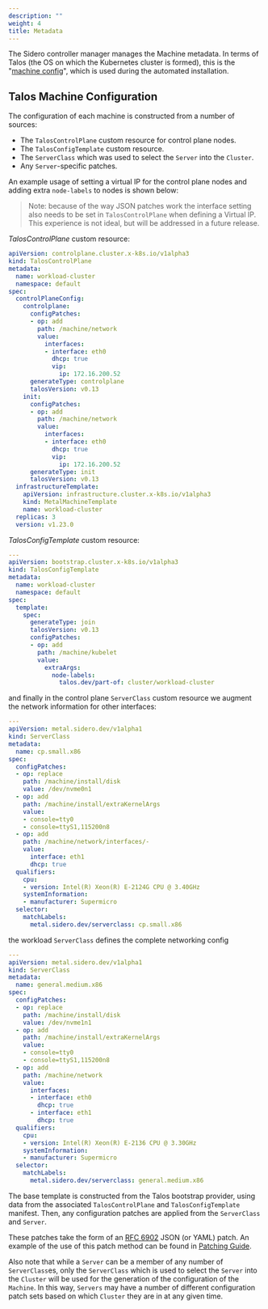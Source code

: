 ```yaml
---
description: ""
weight: 4
title: Metadata
---
```


The Sidero controller manager manages the Machine metadata.
In terms of Talos (the OS on which the Kubernetes cluster is formed), this is the
"[machine config](https://www.talos.dev/latest/reference/configuration/)",
which is used during the automated installation.

## Talos Machine Configuration

The configuration of each machine is constructed from a number of sources:

- The `TalosControlPlane` custom resource for control plane nodes.
- The `TalosConfigTemplate` custom resource.
- The `ServerClass` which was used to select the `Server` into the `Cluster`.
- Any `Server`-specific patches.

An example usage of setting a virtual IP for the control plane nodes and adding extra `node-labels` to nodes is shown below:

> Note: because of the way JSON patches work the interface setting also needs to be set in `TalosControlPlane` when defining a Virtual IP.
This experience is not ideal, but will be addressed in a future release.

*TalosControlPlane* custom resource:

```yaml
apiVersion: controlplane.cluster.x-k8s.io/v1alpha3
kind: TalosControlPlane
metadata:
  name: workload-cluster
  namespace: default
spec:
  controlPlaneConfig:
    controlplane:
      configPatches:
      - op: add
        path: /machine/network
        value:
          interfaces:
          - interface: eth0
            dhcp: true
            vip:
              ip: 172.16.200.52
      generateType: controlplane
      talosVersion: v0.13
    init:
      configPatches:
      - op: add
        path: /machine/network
        value:
          interfaces:
          - interface: eth0
            dhcp: true
            vip:
              ip: 172.16.200.52
      generateType: init
      talosVersion: v0.13
  infrastructureTemplate:
    apiVersion: infrastructure.cluster.x-k8s.io/v1alpha3
    kind: MetalMachineTemplate
    name: workload-cluster
  replicas: 3
  version: v1.23.0
```

*TalosConfigTemplate* custom resource:

```yaml
---
apiVersion: bootstrap.cluster.x-k8s.io/v1alpha3
kind: TalosConfigTemplate
metadata:
  name: workload-cluster
  namespace: default
spec:
  template:
    spec:
      generateType: join
      talosVersion: v0.13
      configPatches:
      - op: add
        path: /machine/kubelet
        value:
          extraArgs:
            node-labels:
              talos.dev/part-of: cluster/workload-cluster
```

and finally in the control plane `ServerClass` custom resource we augment the network information for other interfaces:

```yaml
---
apiVersion: metal.sidero.dev/v1alpha1
kind: ServerClass
metadata:
  name: cp.small.x86
spec:
  configPatches:
  - op: replace
    path: /machine/install/disk
    value: /dev/nvme0n1
  - op: add
    path: /machine/install/extraKernelArgs
    value:
    - console=tty0
    - console=ttyS1,115200n8
  - op: add
    path: /machine/network/interfaces/-
    value:
      interface: eth1
      dhcp: true
  qualifiers:
    cpu:
    - version: Intel(R) Xeon(R) E-2124G CPU @ 3.40GHz
    systemInformation:
    - manufacturer: Supermicro
  selector:
    matchLabels:
      metal.sidero.dev/serverclass: cp.small.x86
```

the workload `ServerClass` defines the complete networking config

```yaml
---
apiVersion: metal.sidero.dev/v1alpha1
kind: ServerClass
metadata:
  name: general.medium.x86
spec:
  configPatches:
  - op: replace
    path: /machine/install/disk
    value: /dev/nvme1n1
  - op: add
    path: /machine/install/extraKernelArgs
    value:
    - console=tty0
    - console=ttyS1,115200n8
  - op: add
    path: /machine/network
    value:
      interfaces:
      - interface: eth0
        dhcp: true
      - interface: eth1
        dhcp: true
  qualifiers:
    cpu:
    - version: Intel(R) Xeon(R) E-2136 CPU @ 3.30GHz
    systemInformation:
    - manufacturer: Supermicro
  selector:
    matchLabels:
      metal.sidero.dev/serverclass: general.medium.x86
```

The base template is constructed from the Talos bootstrap provider, using data from the associated `TalosControlPlane` and `TalosConfigTemplate` manifest.
Then, any configuration patches are applied from the `ServerClass` and `Server`.

These patches take the form of an [RFC 6902](https://tools.ietf.org/html/rfc6902) JSON (or YAML) patch.
An example of the use of this patch method can be found in [Patching Guide](../../guides/patching/).

Also note that while a `Server` can be a member of any number of `ServerClass`es, only the `ServerClass` which is used to select the `Server` into the `Cluster` will be used for the generation of the configuration of the `Machine`.
In this way, `Servers` may have a number of different configuration patch sets based on which `Cluster` they are in at any given time.
